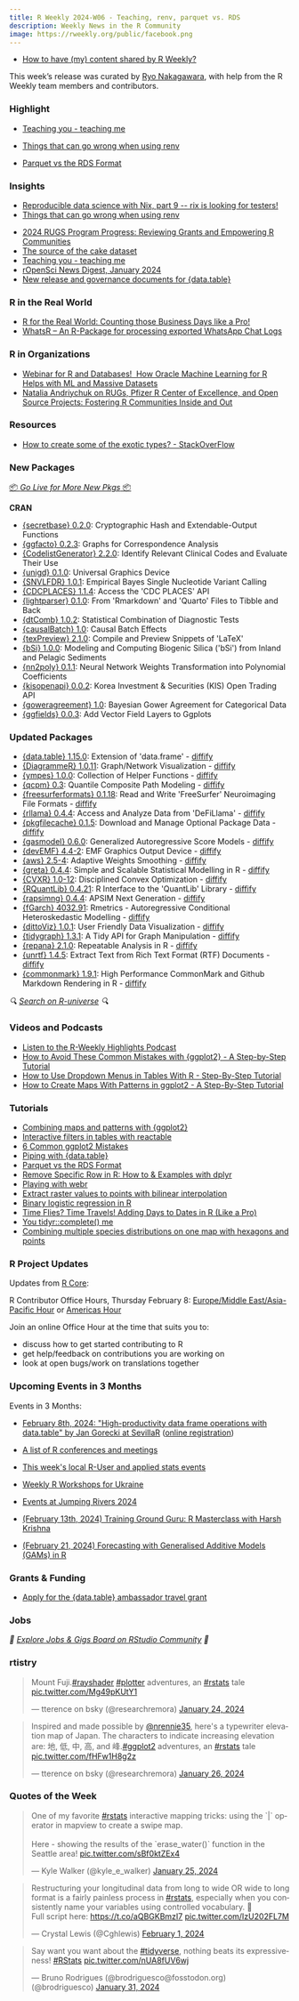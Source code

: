 ```yaml
---
title: R Weekly 2024-W06 - Teaching, renv, parquet vs. RDS
description: Weekly News in the R Community
image: https://rweekly.org/public/facebook.png
---
```


+ [How to have (my) content shared by R Weekly?](https://github.com/rweekly/rweekly.org#how-to-have-my-content-shared-by-r-weekly)

This week’s release was curated by [Ryo Nakagawara](https://mstdn.social/@R_by_Ryo), with help from the R Weekly team members and contributors.

### Highlight

+ [Teaching you - teaching me](https://drmowinckels.io/blog/2024/teaching-unlocks/)
- [Things that can go wrong when using renv](https://epiverse-trace.github.io/posts/renv-complications/)
+ [Parquet vs the RDS Format](https://www.jumpingrivers.com/blog/arrow-rds-parquet-comparison/)

### Insights

- [Reproducible data science with Nix, part 9 -- rix is looking for testers!](https://www.brodrigues.co/blog/2024-02-02-nix_for_r_part_9/)
- [Things that can go wrong when using renv](https://epiverse-trace.github.io/posts/renv-complications/)
+ [2024 RUGS Program Progress: Reviewing Grants and Empowering R Communities](https://www.r-consortium.org/blog/2024/01/24/2024-rugs-program-progress-reviewing-grants-and-empowering-r-communities)
+ [The source of the cake dataset](https://sumsar.net/blog/source-of-the-cake-dataset/)
+ [Teaching you - teaching me](https://drmowinckels.io/blog/2024/teaching-unlocks/)
+ [rOpenSci News Digest, January 2024](https://ropensci.org/blog/2024/01/25/news-january-2024/)
+ [New release and governance documents for {data.table}](https://rdatatable-community.github.io/The-Raft/posts/2024-01-30-new_governance_new_release-toby_hocking/)

### R in the Real World

+ [R for the Real World: Counting those Business Days like a Pro!](https://www.spsanderson.com/steveondata/posts/2024-02-01/index.html)
+ [WhatsR – An R-Package for processing exported WhatsApp Chat Logs](https://r-posts.com/whatsr-package/)

### R in Organizations
+ [Webinar for R and Databases!  How Oracle Machine Learning for R Helps with ML and Massive Datasets](https://www.r-consortium.org/blog/2024/01/30/webinar-for-r-and-databases-how-oracle-machine-learning-for-r-helps-with-ml-and-massive-datasets)
+ [Natalia Andriychuk on RUGs, Pfizer R Center of Excellence, and Open Source Projects: Fostering R Communities Inside and Out](https://www.r-consortium.org/blog/2024/02/02/natalia-andriychuk-on-rugs-pfizer-r-center-of-excellence-and-open-source-projects-fostering-r-communities-inside-and-out)

### Resources

+ [How to create some of the exotic types? - StackOverFlow](https://stackoverflow.com/questions/59600201/how-to-create-some-of-the-exotic-types)

### New Packages

<p class="added-hostname"><a href="https://rweekly.org/live" target="_blank" class="externalLink">📦 <i>Go Live for More New Pkgs</i> 📦</a></p>

**CRAN**

+ [{secretbase} 0.2.0](https://cran.r-project.org/package=secretbase): Cryptographic Hash and Extendable-Output Functions
+ [{ggfacto} 0.2.3](https://cran.r-project.org/package=ggfacto): Graphs for Correspondence Analysis
+ [{CodelistGenerator} 2.2.0](https://cran.r-project.org/package=CodelistGenerator): Identify Relevant Clinical Codes and Evaluate Their Use
+ [{unigd} 0.1.0](https://cran.r-project.org/package=unigd): Universal Graphics Device
+ [{SNVLFDR} 1.0.1](https://cran.r-project.org/package=SNVLFDR): Empirical Bayes Single Nucleotide Variant Calling
+ [{CDCPLACES} 1.1.4](https://cran.r-project.org/package=CDCPLACES): Access the 'CDC PLACES' API
+ [{lightparser} 0.1.0](https://cran.r-project.org/package=lightparser): From 'Rmarkdown' and 'Quarto' Files to Tibble and Back
+ [{dtComb} 1.0.2](https://cran.r-project.org/package=dtComb): Statistical Combination of Diagnostic Tests
+ [{causalBatch} 1.0](https://cran.r-project.org/package=causalBatch): Causal Batch Effects
+ [{texPreview} 2.1.0](https://cran.r-project.org/package=texPreview): Compile and Preview Snippets of 'LaTeX'
+ [{bSi} 1.0.0](https://cran.r-project.org/package=bSi): Modeling and Computing Biogenic Silica ('bSi') from Inland and
Pelagic Sediments
+ [{nn2poly} 0.1.1](https://cran.r-project.org/package=nn2poly): Neural Network Weights Transformation into Polynomial
Coefficients
+ [{kisopenapi} 0.0.2](https://cran.r-project.org/package=kisopenapi): Korea Investment & Securities (KIS) Open Trading API
+ [{goweragreement} 1.0](https://cran.r-project.org/package=goweragreement): Bayesian Gower Agreement for Categorical Data
+ [{ggfields} 0.0.3](https://cran.r-project.org/package=ggfields): Add Vector Field Layers to Ggplots


### Updated Packages

+ [{data.table} 1.15.0](https://cran.r-project.org/package=data.table): Extension of 'data.frame' - [diffify](https://diffify.com/R/data.table)
+ [{DiagrammeR} 1.0.11](https://cran.r-project.org/package=DiagrammeR): Graph/Network Visualization - [diffify](https://diffify.com/R/DiagrammeR)
+ [{ympes} 1.0.0](https://cran.r-project.org/package=ympes): Collection of Helper Functions - [diffify](https://diffify.com/R/ympes)
+ [{qcpm} 0.3](https://cran.r-project.org/package=qcpm): Quantile Composite Path Modeling - [diffify](https://diffify.com/R/qcpm)
+ [{freesurferformats} 0.1.18](https://cran.r-project.org/package=freesurferformats): Read and Write 'FreeSurfer' Neuroimaging File Formats - [diffify](https://diffify.com/R/freesurferformats)
+ [{rllama} 0.4.4](https://cran.r-project.org/package=rllama): Access and Analyze Data from 'DeFiLlama' - [diffify](https://diffify.com/R/rllama)
+ [{pkgfilecache} 0.1.5](https://cran.r-project.org/package=pkgfilecache): Download and Manage Optional Package Data - [diffify](https://diffify.com/R/pkgfilecache)
+ [{gasmodel} 0.6.0](https://cran.r-project.org/package=gasmodel): Generalized Autoregressive Score Models - [diffify](https://diffify.com/R/gasmodel)
+ [{devEMF} 4.4-2](https://cran.r-project.org/package=devEMF): EMF Graphics Output Device - [diffify](https://diffify.com/R/devEMF)
+ [{aws} 2.5-4](https://cran.r-project.org/package=aws): Adaptive Weights Smoothing - [diffify](https://diffify.com/R/aws)
+ [{greta} 0.4.4](https://cran.r-project.org/package=greta): Simple and Scalable Statistical Modelling in R - [diffify](https://diffify.com/R/greta)
+ [{CVXR} 1.0-12](https://cran.r-project.org/package=CVXR): Disciplined Convex Optimization - [diffify](https://diffify.com/R/CVXR)
+ [{RQuantLib} 0.4.21](https://cran.r-project.org/package=RQuantLib): R Interface to the 'QuantLib' Library - [diffify](https://diffify.com/R/RQuantLib)
+ [{rapsimng} 0.4.4](https://cran.r-project.org/package=rapsimng): APSIM Next Generation - [diffify](https://diffify.com/R/rapsimng)
+ [{fGarch} 4032.91](https://cran.r-project.org/package=fGarch): Rmetrics - Autoregressive Conditional Heteroskedastic Modelling - [diffify](https://diffify.com/R/fGarch)
+ [{dittoViz} 1.0.1](https://cran.r-project.org/package=dittoViz): User Friendly Data Visualization - [diffify](https://diffify.com/R/dittoViz)
+ [{tidygraph} 1.3.1](https://cran.r-project.org/package=tidygraph): A Tidy API for Graph Manipulation - [diffify](https://diffify.com/R/tidygraph)
+ [{repana} 2.1.0](https://cran.r-project.org/package=repana): Repeatable Analysis in R - [diffify](https://diffify.com/R/repana)
+ [{unrtf} 1.4.5](https://cran.r-project.org/package=unrtf): Extract Text from Rich Text Format (RTF) Documents - [diffify](https://diffify.com/R/unrtf)
+ [{commonmark} 1.9.1](https://cran.r-project.org/package=commonmark): High Performance CommonMark and Github Markdown Rendering in R - [diffify](https://diffify.com/R/commonmark)


<i>🔍 [Search on R-universe](https://r-universe.dev/search/) 🔍</i>

### Videos and Podcasts

+ [Listen to the R-Weekly Highlights Podcast](https://rweekly.fireside.fm/)
+ [How to Avoid These Common Mistakes with {ggplot2} - A Step-by-Step Tutorial](https://youtu.be/AIwX-vWB6B4)
+ [How to Use Dropdown Menus in Tables With R - Step-By-Step Tutorial](https://youtu.be/mrGKySJ-cJc)
+ [How to Create Maps With Patterns in ggplot2 - A Step-By-Step Tutorial](https://youtu.be/cK7U10omEJo)

### Tutorials

+ [Combining maps and patterns with {ggplot2}](https://albert-rapp.de/posts/ggplot2-tips/25_maps_patterns/25_maps_patterns)
+ [Interactive filters in tables with reactable](https://albert-rapp.de/posts/18_connecting_reactable_ojs/18_connecting_reactable_ojs)
+ [6 Common ggplot2 Mistakes](https://albert-rapp.de/posts/ggplot2-tips/21_common_ggplot_mistakes/21_common_ggplot_mistakes)
+ [Piping with {data.table}](https://rdatatable-community.github.io/The-Raft/posts/2024-01-28-piping_data_tables-elio_campitelli/)
+ [Parquet vs the RDS Format](https://www.jumpingrivers.com/blog/arrow-rds-parquet-comparison/)
+ [Remove Specific Row in R: How to & Examples with dplyr](https://www.marsja.se/remove-specific-row-in-r-how-to-examples-with-dplyr/)
+ [Playing with webr](https://r.iresmi.net/posts/2024/webr/index.html)
+ [Extract raster values to points with bilinear interpolation](https://modtools.wordpress.com/2024/01/26/extract-raster-values-to-points-with-bilinear-interpolation/)
+ [Binary logistic regression in R](https://statsandr.com/blog/binary-logistic-regression-in-r/)
+ [Time Flies? Time Travels! Adding Days to Dates in R (Like a Pro)](https://www.spsanderson.com/steveondata/posts/2024-01-31/index.html)
+ [You tidyr::complete() me](https://luisdva.github.io/rstats/complete/)
+ [Combining multiple species distributions on one map with hexagons and points](https://labs.ala.org.au/posts/2024-01-25_hex_point_maps/)

<!--<div class="post-more-begin></div><div class="post-more-end"></div>-->

### R Project Updates

Updates from [R Core](http://developer.r-project.org/blosxom.cgi/R-devel/NEWS):

R Contributor Office Hours, Thursday February 8: [Europe/Middle East/Asia-Pacific Hour](https://www.meetup.com/r-contributors/events/298435153/) or [Americas Hour](https://www.meetup.com/r-contributors/events/298350211/)

Join an online Office Hour at the time that suits you to:
 - discuss how to get started contributing to R
 - get help/feedback on contributions you are working on
 - look at open bugs/work on translations together

### Upcoming Events in 3 Months

Events in 3 Months:

+ [February 8th, 2024: "High-productivity data frame operations with data.table" by Jan Gorecki at SevillaR](https://www.meetup.com/sevilla-r-users/events/298628185/)  ([online registration](https://bit.ly/SevillaR_data-table))
  
+ [A list of R conferences and meetings](https://jumpingrivers.github.io/meetingsR/events.html)

+ [This week's local R-User and applied stats events](https://community.rstudio.com/c/irl)

+ [Weekly R Workshops for Ukraine](https://sites.google.com/view/dariia-mykhailyshyna/main/r-workshops-for-ukraine)

+ [Events at Jumping Rivers 2024](https://www.jumpingrivers.com/blog/events-at-jr-2024/)

+ [(February 13th, 2024) Training Ground Guru: R Masterclass with Harsh Krishna](https://trainingground.guru/articles/new-course-r-masterclass)

+ [(February 21, 2024) Forecasting with Generalised Additive Models (GAMs) in R](https://cardiff.zoom.us/meeting/register/tZEqduGsqjwqGNWoG7FSA6U51ohnswp74Ww-#/registration)


### Grants & Funding

+ [Apply for the {data.table} ambassador travel grant](https://rdatatable-community.github.io/The-Raft/posts/2023-11-01-travel_grant_announcement-community_team/)

### Jobs

<i>💼 [Explore Jobs & Gigs Board on RStudio Community](https://community.rstudio.com/c/jobs/) 💼</i>

### rtistry

<blockquote class="twitter-tweet"><p lang="en" dir="ltr">Mount Fuji.<a href="https://twitter.com/hashtag/rayshader?src=hash&amp;ref_src=twsrc%5Etfw">#rayshader</a> <a href="https://twitter.com/hashtag/plotter?src=hash&amp;ref_src=twsrc%5Etfw">#plotter</a> adventures, an <a href="https://twitter.com/hashtag/rstats?src=hash&amp;ref_src=twsrc%5Etfw">#rstats</a> tale <a href="https://t.co/Mg49pKUtY1">pic.twitter.com/Mg49pKUtY1</a></p>&mdash; tterence on bsky (@researchremora) <a href="https://twitter.com/researchremora/status/1750142344509178191?ref_src=twsrc%5Etfw">January 24, 2024</a></blockquote> <script async src="https://platform.twitter.com/widgets.js" charset="utf-8"></script> 

<blockquote class="twitter-tweet"><p lang="en" dir="ltr">Inspired and made possible by <a href="https://twitter.com/nrennie35?ref_src=twsrc%5Etfw">@nrennie35</a>, here&#39;s a typewriter elevation map of Japan. The characters to indicate increasing elevation are: 地, 低, 中, 高, and 峰.<a href="https://twitter.com/hashtag/ggplot2?src=hash&amp;ref_src=twsrc%5Etfw">#ggplot2</a> adventures, an <a href="https://twitter.com/hashtag/rstats?src=hash&amp;ref_src=twsrc%5Etfw">#rstats</a> tale <a href="https://t.co/fHFw1H8g2z">pic.twitter.com/fHFw1H8g2z</a></p>&mdash; tterence on bsky (@researchremora) <a href="https://twitter.com/researchremora/status/1750912220903493814?ref_src=twsrc%5Etfw">January 26, 2024</a></blockquote> <script async src="https://platform.twitter.com/widgets.js" charset="utf-8"></script> 

### Quotes of the Week

<blockquote class="twitter-tweet"><p lang="en" dir="ltr">One of my favorite <a href="https://twitter.com/hashtag/rstats?src=hash&amp;ref_src=twsrc%5Etfw">#rstats</a> interactive mapping tricks: using the `|` operator in mapview to create a swipe map.<br><br>Here - showing the results of the `erase_water()` function in the Seattle area! <a href="https://t.co/sBf0ktZEx4">pic.twitter.com/sBf0ktZEx4</a></p>&mdash; Kyle Walker (@kyle_e_walker) <a href="https://twitter.com/kyle_e_walker/status/1750568489021247542?ref_src=twsrc%5Etfw">January 25, 2024</a></blockquote> <script async src="https://platform.twitter.com/widgets.js" charset="utf-8"></script> 

<blockquote class="twitter-tweet"><p lang="en" dir="ltr">Restructuring your longitudinal data from long to wide OR wide to long format is a fairly painless process in <a href="https://twitter.com/hashtag/rstats?src=hash&amp;ref_src=twsrc%5Etfw">#rstats</a>, especially when you consistently name your variables using controlled vocabulary. 🌟<br>Full script here: <a href="https://t.co/aQBGKBmzI7">https://t.co/aQBGKBmzI7</a> <a href="https://t.co/IzU202FL7M">pic.twitter.com/IzU202FL7M</a></p>&mdash; Crystal Lewis (@Cghlewis) <a href="https://twitter.com/Cghlewis/status/1752882132513329183?ref_src=twsrc%5Etfw">February 1, 2024</a></blockquote> <script async src="https://platform.twitter.com/widgets.js" charset="utf-8"></script> 

<blockquote class="twitter-tweet"><p lang="en" dir="ltr">Say want you want about the <a href="https://twitter.com/hashtag/tidyverse?src=hash&amp;ref_src=twsrc%5Etfw">#tidyverse</a>, nothing beats its expressiveness! <a href="https://twitter.com/hashtag/RStats?src=hash&amp;ref_src=twsrc%5Etfw">#RStats</a> <a href="https://t.co/nUA8fUV6wj">pic.twitter.com/nUA8fUV6wj</a></p>&mdash; Bruno Rodrigues (@brodriguesco@fosstodon.org) (@brodriguesco) <a href="https://twitter.com/brodriguesco/status/1752705721786089646?ref_src=twsrc%5Etfw">January 31, 2024</a></blockquote> <script async src="https://platform.twitter.com/widgets.js" charset="utf-8"></script> 
